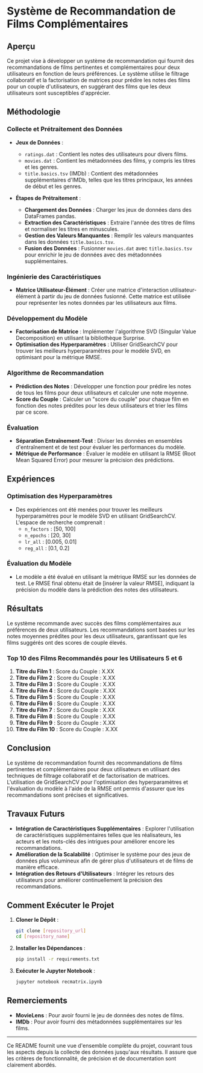 # Système de Recommandation de Films Complémentaires

## Aperçu

Ce projet vise à développer un système de recommandation qui fournit des recommandations de films pertinentes et complémentaires pour deux utilisateurs en fonction de leurs préférences. Le système utilise le filtrage collaboratif et la factorisation de matrices pour prédire les notes des films pour un couple d'utilisateurs, en suggérant des films que les deux utilisateurs sont susceptibles d'apprécier.

## Méthodologie

### Collecte et Prétraitement des Données

- **Jeux de Données** : 
  - `ratings.dat` : Contient les notes des utilisateurs pour divers films.
  - `movies.dat` : Contient les métadonnées des films, y compris les titres et les genres.
  - `title.basics.tsv` (IMDb) : Contient des métadonnées supplémentaires d'IMDb, telles que les titres principaux, les années de début et les genres.

- **Étapes de Prétraitement** :
  - **Chargement des Données** : Charger les jeux de données dans des DataFrames pandas.
  - **Extraction des Caractéristiques** : Extraire l'année des titres de films et normaliser les titres en minuscules.
  - **Gestion des Valeurs Manquantes** : Remplir les valeurs manquantes dans les données `title.basics.tsv`.
  - **Fusion des Données** : Fusionner `movies.dat` avec `title.basics.tsv` pour enrichir le jeu de données avec des métadonnées supplémentaires.

### Ingénierie des Caractéristiques

- **Matrice Utilisateur-Élément** : Créer une matrice d'interaction utilisateur-élément à partir du jeu de données fusionné. Cette matrice est utilisée pour représenter les notes données par les utilisateurs aux films.

### Développement du Modèle

- **Factorisation de Matrice** : Implémenter l'algorithme SVD (Singular Value Decomposition) en utilisant la bibliothèque Surprise.
- **Optimisation des Hyperparamètres** : Utiliser GridSearchCV pour trouver les meilleurs hyperparamètres pour le modèle SVD, en optimisant pour la métrique RMSE.

### Algorithme de Recommandation

- **Prédiction des Notes** : Développer une fonction pour prédire les notes de tous les films pour deux utilisateurs et calculer une note moyenne.
- **Score du Couple** : Calculer un "score du couple" pour chaque film en fonction des notes prédites pour les deux utilisateurs et trier les films par ce score.

### Évaluation

- **Séparation Entraînement-Test** : Diviser les données en ensembles d'entraînement et de test pour évaluer les performances du modèle.
- **Métrique de Performance** : Évaluer le modèle en utilisant la RMSE (Root Mean Squared Error) pour mesurer la précision des prédictions.

## Expériences

### Optimisation des Hyperparamètres

- Des expériences ont été menées pour trouver les meilleurs hyperparamètres pour le modèle SVD en utilisant GridSearchCV. L'espace de recherche comprenait :
  - `n_factors` : [50, 100]
  - `n_epochs` : [20, 30]
  - `lr_all` : [0.005, 0.01]
  - `reg_all` : [0.1, 0.2]

### Évaluation du Modèle

- Le modèle a été évalué en utilisant la métrique RMSE sur les données de test. Le RMSE final obtenu était de [insérer la valeur RMSE], indiquant la précision du modèle dans la prédiction des notes des utilisateurs.

## Résultats

Le système recommande avec succès des films complémentaires aux préférences de deux utilisateurs. Les recommandations sont basées sur les notes moyennes prédites pour les deux utilisateurs, garantissant que les films suggérés ont des scores de couple élevés.

### Top 10 des Films Recommandés pour les Utilisateurs 5 et 6

1. **Titre du Film 1** : Score du Couple : X.XX
2. **Titre du Film 2** : Score du Couple : X.XX
3. **Titre du Film 3** : Score du Couple : X.XX
4. **Titre du Film 4** : Score du Couple : X.XX
5. **Titre du Film 5** : Score du Couple : X.XX
6. **Titre du Film 6** : Score du Couple : X.XX
7. **Titre du Film 7** : Score du Couple : X.XX
8. **Titre du Film 8** : Score du Couple : X.XX
9. **Titre du Film 9** : Score du Couple : X.XX
10. **Titre du Film 10** : Score du Couple : X.XX

## Conclusion

Le système de recommandation fournit des recommandations de films pertinentes et complémentaires pour deux utilisateurs en utilisant des techniques de filtrage collaboratif et de factorisation de matrices. L'utilisation de GridSearchCV pour l'optimisation des hyperparamètres et l'évaluation du modèle à l'aide de la RMSE ont permis d'assurer que les recommandations sont précises et significatives.

## Travaux Futurs

- **Intégration de Caractéristiques Supplémentaires** : Explorer l'utilisation de caractéristiques supplémentaires telles que les réalisateurs, les acteurs et les mots-clés des intrigues pour améliorer encore les recommandations.
- **Amélioration de la Scalabilité** : Optimiser le système pour des jeux de données plus volumineux afin de gérer plus d'utilisateurs et de films de manière efficace.
- **Intégration des Retours d'Utilisateurs** : Intégrer les retours des utilisateurs pour améliorer continuellement la précision des recommandations.

## Comment Exécuter le Projet

1. **Cloner le Dépôt** :
   ```bash
   git clone [repository_url]
   cd [repository_name]
   ```

2. **Installer les Dépendances** :
   ```bash
   pip install -r requirements.txt
   ```

3. **Exécuter le Jupyter Notebook** :
   ```bash
   jupyter notebook recmatrix.ipynb
   ```

## Remerciements

- **MovieLens** : Pour avoir fourni le jeu de données des notes de films.
- **IMDb** : Pour avoir fourni des métadonnées supplémentaires sur les films.

---

Ce README fournit une vue d'ensemble complète du projet, couvrant tous les aspects depuis la collecte des données jusqu'aux résultats. Il assure que les critères de fonctionnalité, de précision et de documentation sont clairement abordés.